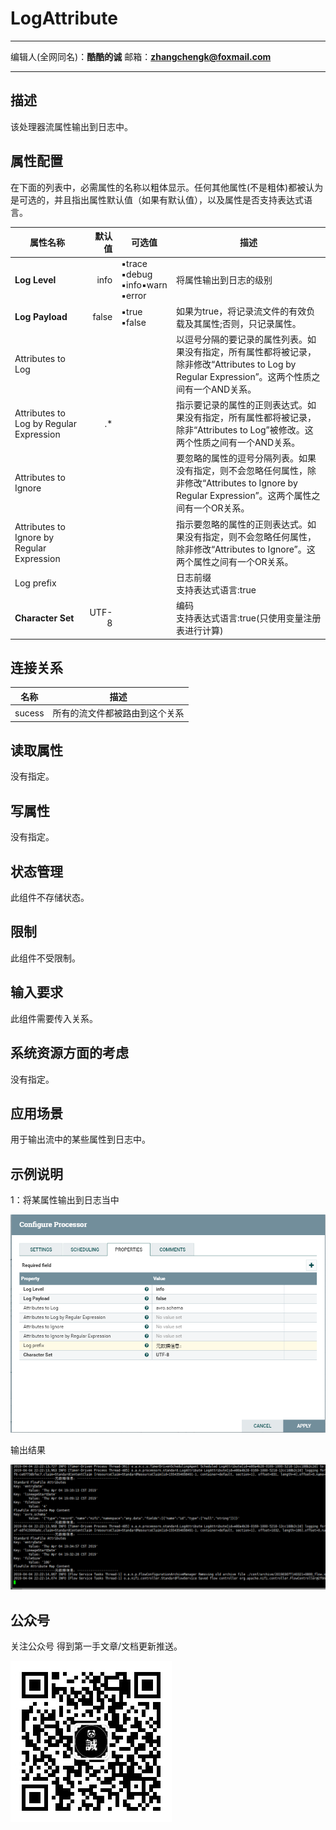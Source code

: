 # LogAttribute
***
编辑人(全网同名)：__**酷酷的诚**__  邮箱：**zhangchengk@foxmail.com** 
***


## 描述

该处理器流属性输出到日志中。

## 属性配置

在下面的列表中，必需属性的名称以粗体显示。任何其他属性(不是粗体)都被认为是可选的，并且指出属性默认值（如果有默认值），以及属性是否支持表达式语言。

属性名称                                       |  默认值  | 可选值                                   | 描述                                                                                             
------------------------------------------ |--------:| ------------------------------------- | -----------------------------------------------------------------------------------------------
**Log Level**                              | info  | ▪trace<br/> ▪debug<br/> ▪info▪warn<br/> ▪error | 将属性输出到日志的级别                                                                                    
**Log Payload**                            | false | ▪true<br/> ▪false                        | 如果为true，将记录流文件的有效负载及其属性;否则，只记录属性。                                                              
Attributes to Log                          |       |                                       | 以逗号分隔的要记录的属性列表。如果没有指定，所有属性都将被记录，除非修改“Attributes to Log by Regular Expression”。这两个性质之间有一个AND关系。 
Attributes to Log by Regular Expression    |  .*   |                                       | 指示要记录的属性的正则表达式。如果没有指定，所有属性都将被记录，除非“Attributes to Log”被修改。这两个性质之间有一个AND关系。                      
Attributes to Ignore                       |       |                                       | 要忽略的属性的逗号分隔列表。如果没有指定，则不会忽略任何属性，除非修改“Attributes to Ignore by Regular Expression”。这两个属性之间有一个OR关系。
Attributes to Ignore by Regular Expression |       |                                       | 指示要忽略的属性的正则表达式。如果没有指定，则不会忽略任何属性，除非修改“Attributes to Ignore”。这两个属性之间有一个OR关系。                     
Log prefix                                 |       |                                       | 日志前缀<br>支持表达式语言:true                                                                             
**Character Set**                          | UTF-8 |                                       | 编码<br>支持表达式语言:true(只使用变量注册表进行计算)                                                                

## 连接关系

|名称|描述|
|----|----|
|sucess|所有的流文件都被路由到这个关系|

## 读取属性

没有指定。

## 写属性

没有指定。

## 状态管理

此组件不存储状态。

## 限制

此组件不受限制。

## 输入要求

此组件需要传入关系。

## 系统资源方面的考虑

没有指定。

## 应用场景

用于输出流中的某些属性到日志中。

## 示例说明

1：将某属性输出到日志当中

![](../image/processors/LogAttribute/config.png)

输出结果

![](../image/processors/LogAttribute/result.png)

## 公众号

关注公众号 得到第一手文章/文档更新推送。

![](../image/wechat.jpg)